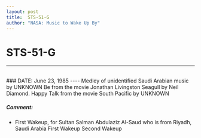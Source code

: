 ```yaml
---
layout: post
title:  STS-51-G
author: "NASA: Music to Wake Up By"
---
```


# STS-51-G
----
<br/>
### DATE: June 23, 1985
----
Medley of unidentified Saudi Arabian music by UNKNOWN
Be from the movie Jonathan Livingston Seagull by Neil Diamond.
Happy Talk from the movie South Pacific by UNKNOWN

##### Comment:
* First Wakeup, for Sultan Salman Abdulaziz Al-Saud who is from Riyadh, Saudi Arabia
First Wakeup
Second Wakeup

